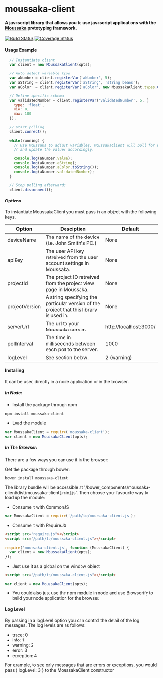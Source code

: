 moussaka-client
==================

#### A javascript library that allows you to use javascript applications with the [Moussaka](https://github.com/NoxHarmonium/moussaka) prototyping framework.

[![Build Status](https://travis-ci.org/NoxHarmonium/moussaka-client.svg?branch=master)](https://travis-ci.org/NoxHarmonium/moussaka-client) [![Coverage Status](https://img.shields.io/coveralls/NoxHarmonium/moussaka-client.svg)](https://coveralls.io/r/NoxHarmonium/moussaka-client?branch=master)


#### Usage Example
```javascript
  // Instantiate client
  var client = new MoussakaClient(opts);

  // Auto detect variable type
  var aNumber = client.registerVar('aNumber', 5);
  var aString = client.registerVar('aString', 'string beans');
  var aColor  = client.registerVar('aColor', new MoussakaClient.types.Color(1, 0, 0, 1)); // Moussaka type

  // Define specific schema
  var validatedNumber = client.registerVar('validatedNumber', 5, {
    type: 'float',
    min: 0,
    max: 100
  });

  // Start polling
  client.connect();

  while(running) {
    // Use Moussaka to adjust variables, MoussakaClient will poll for updates
    // and update the values accordingly.

    console.log(aNumber.value);
    console.log(aNumber.aString);
    console.log(aNumber.aColor.toString());
    console.log(aNumber.validatedNumber);
  }

  // Stop polling afterwards
  client.disconnect();
```

#### Options

To instantiate MoussakaClient you must pass in an object with the following keys.

| Option            | Desciption                                                                                    | Default                 |
| ----------------- |-----------------------------------------------------------------------------------------------|-------------------------|
| deviceName        | The name of the device (i.e. John Smith's PC.)                                                | None                    |
| apiKey            | The user API key retreived from the user account settings in Moussaka.                        | None                    |
| projectId         | The project ID retreived from the project view page in Moussaka.                              | None                    |
| projectVersion    | A string specifying the particular version of the project that this library is used in.       | None                    |
| serverUrl         | The url to your Moussaka server.                                                              | http://localhost:3000/  |
| pollInterval      | The time in milliseconds between each poll to the server.                                     |    1000                 |
| logLevel          | See section below.                                                                            | 2 (warning)             |

#### Installing

It can be used directly in a node application or in the browser.

##### In Node:

- Install the package through npm

```bash
npm install moussaka-client
```

- Load the module

```javascript
var MoussakaClient = require('moussaka-client');
var client = new MoussakaClient(opts);
```

##### In The Browser:
There are a few ways you can use it in the browser:

Get the package through bower:
```bash
bower install moussaka-client
```
The library bundle will be accessible at '/bower_components/moussaka-client/dist/moussaka-client[.min].js'.
Then choose your favourite way to load up the module:

- Consume it with CommonJS
```javascript
var MoussakaClient = require('/path/to/moussaka-client.js');
```
- Consume it with RequireJS
```html
<script src="require.js"></script>
<script src="/path/to/moussaka-client.js"></script>
```
```javascript
require('moussaka-client.js', function (MoussakaClient) {
  var client = new MoussakaClient(opts);
});
```
- Just use it as a global on the window object
```html
<script src="/path/to/moussaka-client.js"></script>
```
```javascript
var client = new MoussakaClient(opts);
```

- You could also just use the npm module in node and use Browserify to build your node application for the browser.

#### Log Level

By passing in a logLevel option you can control the detail of the log messages. The log levels are as follows:

- trace: 0
- info: 1
- warning: 2
- error: 3
- exception: 4

For example, to see only messages that are errors or exceptions, you would pass { logLevel: 3 } to the MoussakaClient constructor.






